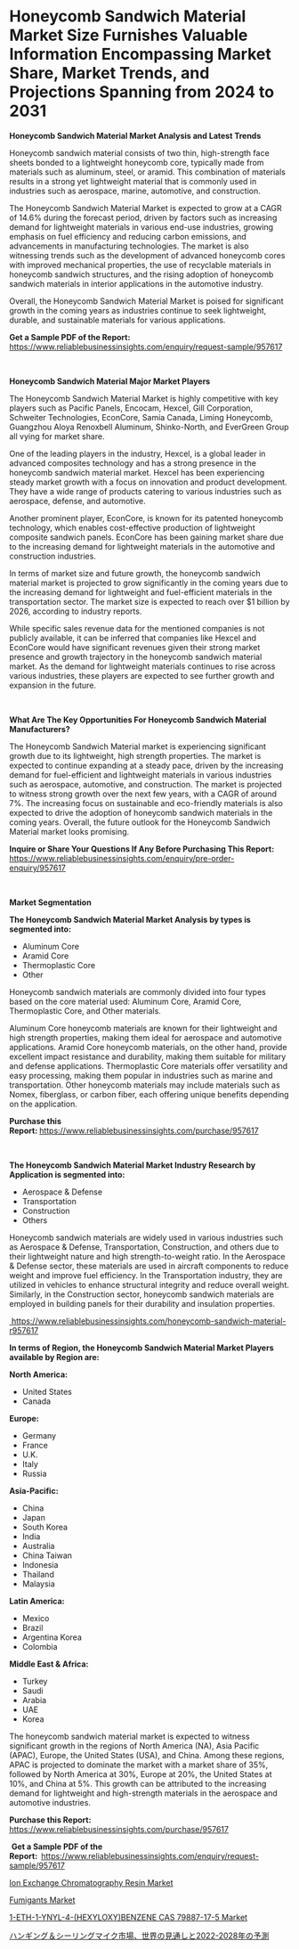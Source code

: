 <p><h1>Honeycomb Sandwich Material Market Size Furnishes Valuable Information Encompassing Market Share, Market Trends, and Projections Spanning from 2024 to 2031</h1></p><p><strong>Honeycomb Sandwich Material Market Analysis and Latest Trends</strong></p>
<p><p>Honeycomb sandwich material consists of two thin, high-strength face sheets bonded to a lightweight honeycomb core, typically made from materials such as aluminum, steel, or aramid. This combination of materials results in a strong yet lightweight material that is commonly used in industries such as aerospace, marine, automotive, and construction.</p><p>The Honeycomb Sandwich Material Market is expected to grow at a CAGR of 14.6% during the forecast period, driven by factors such as increasing demand for lightweight materials in various end-use industries, growing emphasis on fuel efficiency and reducing carbon emissions, and advancements in manufacturing technologies. The market is also witnessing trends such as the development of advanced honeycomb cores with improved mechanical properties, the use of recyclable materials in honeycomb sandwich structures, and the rising adoption of honeycomb sandwich materials in interior applications in the automotive industry.</p><p>Overall, the Honeycomb Sandwich Material Market is poised for significant growth in the coming years as industries continue to seek lightweight, durable, and sustainable materials for various applications.</p></p>
<p><strong>Get a Sample PDF of the Report:&nbsp;</strong> <a href="https://www.reliablebusinessinsights.com/enquiry/request-sample/957617">https://www.reliablebusinessinsights.com/enquiry/request-sample/957617</a></p>
<p>&nbsp;</p>
<p><strong>Honeycomb Sandwich Material Major Market Players</strong></p>
<p><p>The Honeycomb Sandwich Material Market is highly competitive with key players such as Pacific Panels, Encocam, Hexcel, Gill Corporation, Schweiter Technologies, EconCore, Samia Canada, Liming Honeycomb, Guangzhou Aloya Renoxbell Aluminum, Shinko-North, and EverGreen Group all vying for market share.</p><p>One of the leading players in the industry, Hexcel, is a global leader in advanced composites technology and has a strong presence in the honeycomb sandwich material market. Hexcel has been experiencing steady market growth with a focus on innovation and product development. They have a wide range of products catering to various industries such as aerospace, defense, and automotive.</p><p>Another prominent player, EconCore, is known for its patented honeycomb technology, which enables cost-effective production of lightweight composite sandwich panels. EconCore has been gaining market share due to the increasing demand for lightweight materials in the automotive and construction industries.</p><p>In terms of market size and future growth, the honeycomb sandwich material market is projected to grow significantly in the coming years due to the increasing demand for lightweight and fuel-efficient materials in the transportation sector. The market size is expected to reach over $1 billion by 2026, according to industry reports.</p><p>While specific sales revenue data for the mentioned companies is not publicly available, it can be inferred that companies like Hexcel and EconCore would have significant revenues given their strong market presence and growth trajectory in the honeycomb sandwich material market. As the demand for lightweight materials continues to rise across various industries, these players are expected to see further growth and expansion in the future.</p></p>
<p>&nbsp;</p>
<p><strong>What Are The Key Opportunities For Honeycomb Sandwich Material Manufacturers?</strong></p>
<p><p>The Honeycomb Sandwich Material market is experiencing significant growth due to its lightweight, high strength properties. The market is expected to continue expanding at a steady pace, driven by the increasing demand for fuel-efficient and lightweight materials in various industries such as aerospace, automotive, and construction. The market is projected to witness strong growth over the next few years, with a CAGR of around 7%. The increasing focus on sustainable and eco-friendly materials is also expected to drive the adoption of honeycomb sandwich materials in the coming years. Overall, the future outlook for the Honeycomb Sandwich Material market looks promising.</p></p>
<p><strong>Inquire or Share Your Questions If Any Before Purchasing This Report:</strong> <a href="https://www.reliablebusinessinsights.com/enquiry/pre-order-enquiry/957617">https://www.reliablebusinessinsights.com/enquiry/pre-order-enquiry/957617</a></p>
<p>&nbsp;</p>
<p><strong>Market Segmentation</strong></p>
<p><strong>The Honeycomb Sandwich Material Market Analysis by types is segmented into:</strong></p>
<p><ul><li>Aluminum Core</li><li>Aramid Core</li><li>Thermoplastic Core</li><li>Other</li></ul></p>
<p><p>Honeycomb sandwich materials are commonly divided into four types based on the core material used: Aluminum Core, Aramid Core, Thermoplastic Core, and Other materials. </p><p>Aluminum Core honeycomb materials are known for their lightweight and high strength properties, making them ideal for aerospace and automotive applications. Aramid Core honeycomb materials, on the other hand, provide excellent impact resistance and durability, making them suitable for military and defense applications. Thermoplastic Core materials offer versatility and easy processing, making them popular in industries such as marine and transportation. Other honeycomb materials may include materials such as Nomex, fiberglass, or carbon fiber, each offering unique benefits depending on the application.</p></p>
<p><strong>Purchase this Report:&nbsp;</strong><a href="https://www.reliablebusinessinsights.com/purchase/957617">https://www.reliablebusinessinsights.com/purchase/957617</a></p>
<p>&nbsp;</p>
<p><strong>The Honeycomb Sandwich Material Market Industry Research by Application is segmented into:</strong></p>
<p><ul><li>Aerospace & Defense</li><li>Transportation</li><li>Construction</li><li>Others</li></ul></p>
<p><p>Honeycomb sandwich materials are widely used in various industries such as Aerospace & Defense, Transportation, Construction, and others due to their lightweight nature and high strength-to-weight ratio. In the Aerospace & Defense sector, these materials are used in aircraft components to reduce weight and improve fuel efficiency. In the Transportation industry, they are utilized in vehicles to enhance structural integrity and reduce overall weight. Similarly, in the Construction sector, honeycomb sandwich materials are employed in building panels for their durability and insulation properties.</p></p>
<p><a href="https://www.reliablebusinessinsights.com/honeycomb-sandwich-material-r957617">&nbsp;https://www.reliablebusinessinsights.com/honeycomb-sandwich-material-r957617</a></p>
<p><strong>In terms of Region, the Honeycomb Sandwich Material Market Players available by Region are:</strong></p>
<p>
    <p> <strong> North America: </strong>
        <ul>
            <li>United States</li>
            <li>Canada</li>
        </ul>
        </p> 
    <p> <strong> Europe: </strong>
        <ul>
            <li>Germany</li>
            <li>France</li>
            <li>U.K.</li>
            <li>Italy</li>
            <li>Russia</li>
        </ul>
        </p> 
    <p> <strong> Asia-Pacific: </strong>
        <ul>
            <li>China</li>
            <li>Japan</li>
            <li>South Korea</li>
            <li>India</li>
            <li>Australia</li>
            <li>China Taiwan</li>
            <li>Indonesia</li>
            <li>Thailand</li>
            <li>Malaysia</li>
        </ul>
        </p> 
    <p> <strong> Latin America: </strong>
        <ul>
            <li>Mexico</li>
            <li>Brazil</li>
            <li>Argentina Korea</li>
            <li>Colombia</li>
        </ul>
        </p> 
    <p> <strong> Middle East & Africa: </strong>
        <ul>
            <li>Turkey</li>
            <li>Saudi</li>
            <li>Arabia</li>
            <li>UAE</li>
            <li>Korea</li>
        </ul>
    </p>
    </p>
<p><p>The honeycomb sandwich material market is expected to witness significant growth in the regions of North America (NA), Asia Pacific (APAC), Europe, the United States (USA), and China. Among these regions, APAC is projected to dominate the market with a market share of 35%, followed by North America at 30%, Europe at 20%, the United States at 10%, and China at 5%. This growth can be attributed to the increasing demand for lightweight and high-strength materials in the aerospace and automotive industries.</p></p>
<p><strong>Purchase this Report: </strong><a href="https://www.reliablebusinessinsights.com/purchase/957617">https://www.reliablebusinessinsights.com/purchase/957617</a></p>
<p>&nbsp;<strong>Get a Sample PDF of the Report:&nbsp;&nbsp;</strong><a href="https://www.reliablebusinessinsights.com/enquiry/request-sample/957617">https://www.reliablebusinessinsights.com/enquiry/request-sample/957617</a></p>
<p><strong></strong></p>
<p><p><a href="https://github.com/msbsaifansami/Market-Research-Report-List-1/blob/main/ion-exchange-chromatography-resin-market.md">Ion Exchange Chromatography Resin Market</a></p><p><a href="https://github.com/ockatxef85/Market-Research-Report-List-1/blob/main/fumigants-market.md">Fumigants Market</a></p><p><a href="https://www.linkedin.com/pulse/1-eth-1-ynyl-4-hexyloxybenzene-cas-79887-17-5-market-outlook-tqywf?trackingId=H%2BHxWjxe89HEeBwm1sm2iA%3D%3D">1-ETH-1-YNYL-4-(HEXYLOXY)BENZENE CAS 79887-17-5 Market</a></p><p><a href="https://github.com/oqoeusbvpadwjs08/Market-Research-Report-List-2/blob/main/8754387130707.md">ハンギング＆シーリングマイク市場、世界の見通しと2022-2028年の予測</a></p></p>